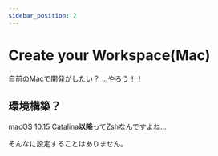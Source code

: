 ```yaml
---
sidebar_position: 2
---
```


# Create your Workspace(Mac)

自前のMacで開発がしたい？ ...やろう！！

## 環境構築？

macOS 10.15 Catalina**以降**ってZshなんですよね...

そんなに設定することはありません。